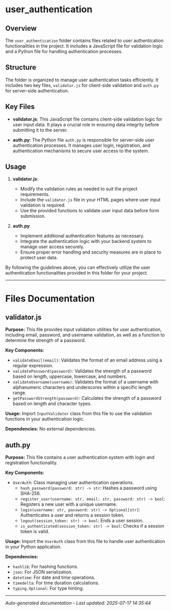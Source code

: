 # user_authentication

## Overview
The `user_authentication` folder contains files related to user authentication functionalities in the project. It includes a JavaScript file for validation logic and a Python file for handling authentication processes.

## Structure
The folder is organized to manage user authentication tasks efficiently. It includes two key files, `validator.js` for client-side validation and `auth.py` for server-side authentication.

## Key Files
- **validator.js**: This JavaScript file contains client-side validation logic for user input data. It plays a crucial role in ensuring data integrity before submitting it to the server.
  
- **auth.py**: The Python file `auth.py` is responsible for server-side user authentication processes. It manages user login, registration, and authentication mechanisms to secure user access to the system.

## Usage
1. **validator.js**:
   - Modify the validation rules as needed to suit the project requirements.
   - Include the `validator.js` file in your HTML pages where user input validation is required.
   - Use the provided functions to validate user input data before form submission.

2. **auth.py**:
   - Implement additional authentication features as necessary.
   - Integrate the authentication logic with your backend system to manage user access securely.
   - Ensure proper error handling and security measures are in place to protect user data.

By following the guidelines above, you can effectively utilize the user authentication functionalities provided in this folder for your project.

---

# Files Documentation

## validator.js

**Purpose:** This file provides input validation utilities for user authentication, including email, password, and username validation, as well as a function to determine the strength of a password.

**Key Components:**
- `validateEmail(email)`: Validates the format of an email address using a regular expression.
- `validatePassword(password)`: Validates the strength of a password based on length, uppercase, lowercase, and numbers.
- `validateUsername(username)`: Validates the format of a username with alphanumeric characters and underscores within a specific length range.
- `getPasswordStrength(password)`: Calculates the strength of a password based on length and character types.

**Usage:** Import `InputValidator` class from this file to use the validation functions in your authentication logic.

**Dependencies:** No external dependencies.

## auth.py

**Purpose:** This file contains a user authentication system with login and registration functionality.

**Key Components:**
- `UserAuth`: Class managing user authentication operations.
  - `hash_password(password: str) -> str`: Hashes a password using SHA-256.
  - `register_user(username: str, email: str, password: str) -> bool`: Registers a new user with a unique username.
  - `login(username: str, password: str) -> Optional[str]`: Authenticates a user and returns a session token.
  - `logout(session_token: str) -> bool`: Ends a user session.
  - `is_authenticated(session_token: str) -> bool`: Checks if a session token is valid.

**Usage:** Import the `UserAuth` class from this file to handle user authentication in your Python application.

**Dependencies:**
- `hashlib`: For hashing functions.
- `json`: For JSON serialization.
- `datetime`: For date and time operations.
- `timedelta`: For time duration calculations.
- `typing.Optional`: For type hinting.

---
*Auto-generated documentation - Last updated: 2025-07-17 14:35:44*

